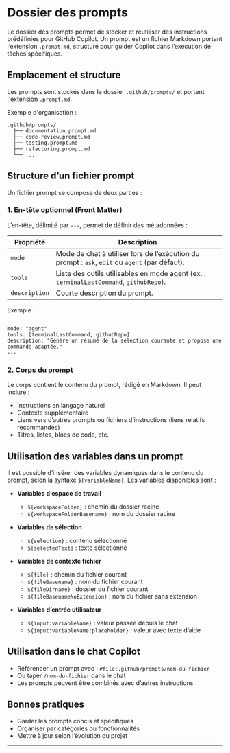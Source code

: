 # Dossier des prompts

Le dossier des prompts permet de stocker et réutiliser des instructions prédéfinies pour GitHub Copilot. Un prompt est un fichier Markdown portant l’extension `.prompt.md`, structuré pour guider Copilot dans l’exécution de tâches spécifiques.

## Emplacement et structure

Les prompts sont stockés dans le dossier `.github/prompts/` et portent l'extension `.prompt.md`.

Exemple d'organisation :

```
.github/prompts/
  ├── documentation.prompt.md
  ├── code-review.prompt.md
  ├── testing.prompt.md
  ├── refactoring.prompt.md
  └── ...
```

## Structure d’un fichier prompt

Un fichier prompt se compose de deux parties :

### 1. En-tête optionnel (Front Matter)

L’en-tête, délimité par `---`, permet de définir des métadonnées :

| Propriété     | Description                                                                                    |
| ------------- | ---------------------------------------------------------------------------------------------- |
| `mode`        | Mode de chat à utiliser lors de l’exécution du prompt : `ask`, `edit` ou `agent` (par défaut). |
| `tools`       | Liste des outils utilisables en mode agent (ex. : `terminalLastCommand`, `githubRepo`).        |
| `description` | Courte description du prompt.                                                                  |

Exemple :

```
---
mode: "agent"
tools: [terminalLastCommand, githubRepo]
description: "Génère un résumé de la sélection courante et propose une commande adaptée."
---
```

### 2. Corps du prompt

Le corps contient le contenu du prompt, rédigé en Markdown. Il peut inclure :

- Instructions en langage naturel
- Contexte supplémentaire
- Liens vers d’autres prompts ou fichiers d’instructions (liens relatifs recommandés)
- Titres, listes, blocs de code, etc.

## Utilisation des variables dans un prompt

Il est possible d’insérer des variables dynamiques dans le contenu du prompt, selon la syntaxe `${variableName}`. Les variables disponibles sont :

- **Variables d’espace de travail**

  - `${workspaceFolder}` : chemin du dossier racine
  - `${workspaceFolderBasename}` : nom du dossier racine

- **Variables de sélection**

  - `${selection}` : contenu sélectionné
  - `${selectedText}` : texte sélectionné

- **Variables de contexte fichier**

  - `${file}` : chemin du fichier courant
  - `${fileBasename}` : nom du fichier courant
  - `${fileDirname}` : dossier du fichier courant
  - `${fileBasenameNoExtension}` : nom du fichier sans extension

- **Variables d’entrée utilisateur**
  - `${input:variableName}` : valeur passée depuis le chat
  - `${input:variableName:placeholder}` : valeur avec texte d’aide

## Utilisation dans le chat Copilot

- Référencer un prompt avec : `#file:.github/prompts/nom-du-fichier`
- Ou taper `/nom-du-fichier` dans le chat
- Les prompts peuvent être combinés avec d’autres instructions

## Bonnes pratiques

- Garder les prompts concis et spécifiques
- Organiser par catégories ou fonctionnalités
- Mettre à jour selon l’évolution du projet

---
